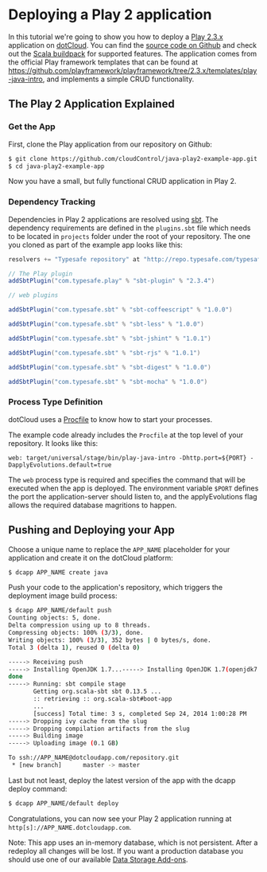 # Deploying a Play 2 application

In this tutorial we're going to show you how to deploy a [Play 2.3.x] application on
[dotCloud]. You can find the [source code on Github](https://github.com/cloudControl/java-play2-example-app)
and check out the [Scala buildpack] for supported features. The application
comes from the official Play framework templates that can be found at
https://github.com/playframework/playframework/tree/2.3.x/templates/play-java-intro,
and implements a simple CRUD functionality.

## The Play 2 Application Explained
### Get the App
First, clone the Play application from our repository on Github:

~~~bash
$ git clone https://github.com/cloudControl/java-play2-example-app.git
$ cd java-play2-example-app
~~~

Now you have a small, but fully functional CRUD application in Play 2.

### Dependency Tracking
Dependencies in Play 2 applications are resolved using [sbt]. The dependency
requirements are defined in the `plugins.sbt` file which needs to be located in
`projects` folder under the root of your repository. The one you cloned as part of the example app
looks like this:
~~~scala
resolvers += "Typesafe repository" at "http://repo.typesafe.com/typesafe/releases/"

// The Play plugin
addSbtPlugin("com.typesafe.play" % "sbt-plugin" % "2.3.4")

// web plugins

addSbtPlugin("com.typesafe.sbt" % "sbt-coffeescript" % "1.0.0")

addSbtPlugin("com.typesafe.sbt" % "sbt-less" % "1.0.0")

addSbtPlugin("com.typesafe.sbt" % "sbt-jshint" % "1.0.1")

addSbtPlugin("com.typesafe.sbt" % "sbt-rjs" % "1.0.1")

addSbtPlugin("com.typesafe.sbt" % "sbt-digest" % "1.0.0")

addSbtPlugin("com.typesafe.sbt" % "sbt-mocha" % "1.0.0")
~~~


### Process Type Definition
dotCloud uses a [Procfile] to know how to start your processes.

The example code already includes the `Procfile` at the top level of your
repository. It looks like this:
~~~
web: target/universal/stage/bin/play-java-intro -Dhttp.port=${PORT} -DapplyEvolutions.default=true
~~~

The `web` process type is required and specifies the command that will be
executed when the app is deployed. The environment variable `$PORT` defines the
port the application-server should listen to, and the applyEvolutions flag allows
the required database magritions to happen.

## Pushing and Deploying your App
Choose a unique name to replace the `APP_NAME` placeholder for your application
and create it on the dotCloud platform:

~~~bash
$ dcapp APP_NAME create java
~~~

Push your code to the application's repository, which triggers the deployment image build process:

~~~bash
$ dcapp APP_NAME/default push
Counting objects: 5, done.
Delta compression using up to 8 threads.
Compressing objects: 100% (3/3), done.
Writing objects: 100% (3/3), 352 bytes | 0 bytes/s, done.
Total 3 (delta 1), reused 0 (delta 0)

-----> Receiving push
-----> Installing OpenJDK 1.7...-----> Installing OpenJDK 1.7(openjdk7.jdk7u60-b03.tar.gz)... done
done
-----> Running: sbt compile stage
       Getting org.scala-sbt sbt 0.13.5 ...
       :: retrieving :: org.scala-sbt#boot-app
       ...
       [success] Total time: 3 s, completed Sep 24, 2014 1:00:28 PM
-----> Dropping ivy cache from the slug
-----> Dropping compilation artifacts from the slug
-----> Building image
-----> Uploading image (0.1 GB)

To ssh://APP_NAME@dotcloudapp.com/repository.git
 * [new branch]      master -> master
~~~

Last but not least, deploy the latest version of the app with the dcapp deploy command:

~~~bash
$ dcapp APP_NAME/default deploy
~~~

Congratulations, you can now see your Play 2 application running at `http[s]://APP_NAME.dotcloudapp.com`.

Note: This app uses an in-memory database, which is not persistent. After a
redeploy all changes will be lost. If you want a production database you should
use one of our available [Data Storage Add-ons].

[Play 2.3.x]: https://www.playframework.com/documentation/2.3.x/Home
[dotCloud]: https://next.dotcloud.com/
[Scala buildpack]: https://github.com/cloudControl/buildpack-scala
[dotCloud-command-line-client]: https://next.dotcloud.com/dev-center/platform-documentation#command-line-client-web-console-and-api
[Git client]: http://git-scm.com/
[Procfile]: https://next.dotcloud.com/dev-center/platform-documentation#buildpacks-and-the-procfile
[sbt]: http://www.scala-sbt.org/
[Data Storage Add-ons]: https://next.dotcloud.com/add-ons?c=1
